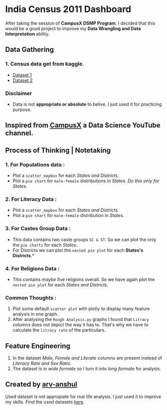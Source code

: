 # India Census 2011 Dashboard

After taking the session of **CampusX DSMP Program**. I decided that this would be a good project to improve my **Data Wrangling and Data Interpretation** ability.

## Data Gathering

### 1. Census data get from kaggle.

- [Dataset 1](https://www.kaggle.com/datasets/sirpunch/indian-census-data-with-geospatial-indexing)
- [Dataset 2](https://www.kaggle.com/datasets/danofer/india-census?select=india-districts-census-2011.csv)

### Disclaimer

- Data is not **appropriate or absolute** to belive. I just used it for practicing purpose.

## Inspired from [CampusX](https://youtube.com/@campusx-official) a Data Science YouTube channel.

## Process of Thinking | Notetaking

### 1. For Populations data :

- Plot a `scatter_mapbox` for each _States and Districts_.
- Plot a `pie chart` for `male-female` distributions in _States_. _Do this only for States._

### 2. For Literacy Data :

- Plot a `scatter_mapbox` for each _States and Districts_.
- Plot a `pie chart` for `male-female` distribution in _States_.

### 3. For Castes Group Data :

- This data contains two caste groups `SC & ST`. So we can plot the only the `pie charts` for each _States_.
- For Districts we can plot the `nested pie plot` for each **States's Districts**.\*

### 4. For Religions Data :

- This contains _maybe_ five religions overall. So we have again plot the `nested pie plot` for each _States and Districts_.

### Common Thoughts :

1. Plot some default `scatter plot` with plotly to display many feature analysis in one graph.
2. After analysing the `Rough Analysis.py` graphs I found that `Litracy` columns does not depict the way it has to. That's why we have to calculate the `litracy rate` of the particulars.

## Feature Engineering

1. In the dataset _Male, Female and Literate_ columns are present instead of _Literacy Rate and Sex Ratio_.
2. The dataset is in _wide formate_ so I turn it into _long formate_ for analysis.

## Created by [arv-anshul](https://github.com/arv-anshul)

Used dataset is not appropiate for real life analysis. I just used it to improve my skills. Find the used datasets [here](#1-census-data-get-from-kaggle).
